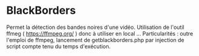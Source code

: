 # BlackBorders
Permet la détection des bandes noires d'une vidéo. Utilisation de l'outil ffmeg ( https://ffmpeg.org/ ) donc à utiliser en local ...
Particularités : outre l'emploi de ffmpeg, lancement de getblackborders.php par injection de script compte tenu du temps d'exécution.
